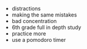 - distractions
- making the same mistakes
- bad concentration
- 6th grade full in depth study
- practice more
- use a pomodoro timer